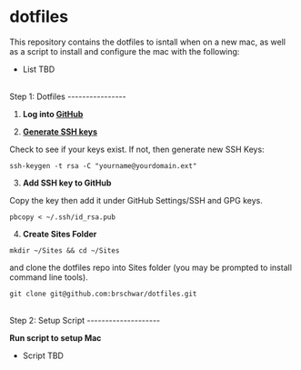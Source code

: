 dotfiles
========

This repository contains the dotfiles to isntall when on a new mac, as well as a script to install and configure the mac with the following:

* List TBD

<br />
Step 1: Dotfiles
----------------

1. **Log into [GitHub](http://www.github.com)**


2. **[Generate SSH keys](https://help.github.com/articles/generating-an-ssh-key/)**

  Check to see if your keys exist. If not, then generate new SSH Keys:

  `ssh-keygen -t rsa -C "yourname@yourdomain.ext"`


3. **Add SSH key to GitHub**

  Copy the key then add it under GitHub Settings/SSH and GPG keys.

  `pbcopy < ~/.ssh/id_rsa.pub`


4. **Create Sites Folder**

  `mkdir ~/Sites && cd ~/Sites`

  and clone the dotfiles repo into Sites folder (you may be prompted to install command line tools).

  `git clone git@github.com:brschwar/dotfiles.git`


<br />
Step 2: Setup Script
--------------------

**Run script to setup Mac**

  - Script TBD

